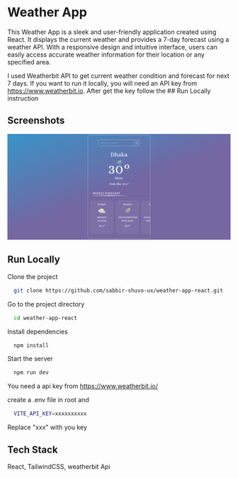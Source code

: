 # Weather App

This Weather App is a sleek and user-friendly application created using React. It displays the current weather and provides a 7-day forecast using a weather API. With a responsive design and intuitive interface, users can easily access accurate weather information for their location or any specified area.

I used Weatherbit API to get current weather condition and forecast for next 7 days. If you want to run it locally, you will need an API key from https://www.weatherbit.io. After get the key follow the ## Run Locally instruction

## Screenshots

![App Screenshot](https://raw.githubusercontent.com/sabbir-shuvo-ux/weather-app-react/main/project_big_img.png)

## Run Locally

Clone the project

```bash
  git clone https://github.com/sabbir-shuvo-ux/weather-app-react.git
```

Go to the project directory

```bash
  cd weather-app-react
```

Install dependencies

```bash
  npm install
```

Start the server

```bash
  npm run dev
```

You need a api key from https://www.weatherbit.io/

create a .env file in root and

```bash
  VITE_API_KEY=xxxxxxxxxx
```

Replace "xxx" with you key

## Tech Stack

React, TailwindCSS, weatherbit Api
